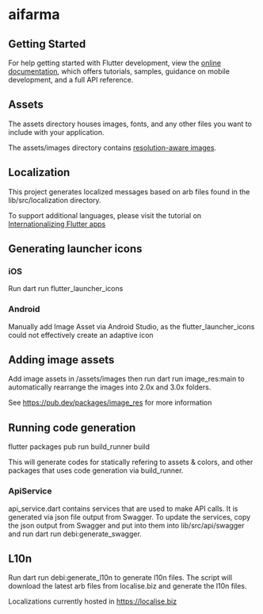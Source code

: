 # aifarma

## Getting Started

For help getting started with Flutter development, view the
[online documentation](https://flutter.dev/docs), which offers tutorials,
samples, guidance on mobile development, and a full API reference.

## Assets

The assets directory houses images, fonts, and any other files you want to
include with your application.

The assets/images directory contains [resolution-aware
images](https://flutter.dev/docs/development/ui/assets-and-images#resolution-aware).

## Localization

This project generates localized messages based on arb files found in
the lib/src/localization directory.

To support additional languages, please visit the tutorial on
[Internationalizing Flutter
apps](https://flutter.dev/docs/development/accessibility-and-localization/internationalization)

## Generating launcher icons

### iOS

Run dart run flutter_launcher_icons

### Android

Manually add Image Asset via Android Studio, as the flutter_launcher_icons could not effectively create an adaptive icon

## Adding image assets

Add image assets in /assets/images then run dart run image_res:main to automatically rearrange the images into 2.0x and 3.0x folders.

See https://pub.dev/packages/image_res for more information

## Running code generation

flutter packages pub run build_runner build

This will generate codes for statically refering to assets & colors, and other packages that uses code generation via build_runner.

### ApiService

api_service.dart contains services that are used to make API calls. It is generated via json file output from Swagger.
To update the services, copy the json output from Swagger and put into them into lib/src/api/swagger and run dart run debi:generate_swagger.

## L10n

Run dart run debi:generate_l10n to generate l10n files. The script will download the latest arb files from localise.biz and generate the l10n files.

Localizations currently hosted in https://localise.biz